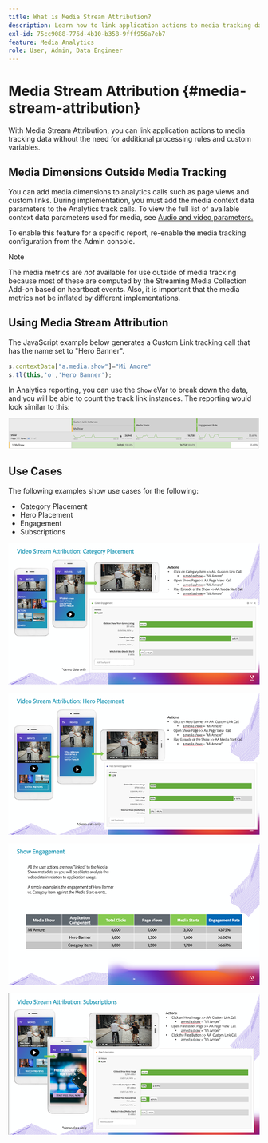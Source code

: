 ```yaml
---
title: What is Media Stream Attribution?
description: Learn how to link application actions to media tracking data without the need for additional processing rules and custom variables.
exl-id: 75cc9088-776d-4b10-b358-9fff956a7eb7
feature: Media Analytics
role: User, Admin, Data Engineer
---
```

# Media Stream Attribution {#media-stream-attribution}

With Media Stream Attribution, you can link application actions to media tracking data without the need for additional processing rules and custom variables.

## Media Dimensions Outside Media Tracking

You can add media dimensions to analytics calls such as page views and custom links. During implementation, you must add the media context data parameters to the Analytics track calls. To view the full list of available context data parameters used for media, see [Audio and video parameters.](/help/implementation/variables/audio-video-parameters.md)

To enable this feature for a specific report, re-enable the media tracking configuration from the Admin console.

>[!NOTE]
>
>The media metrics are _not_ available for use outside of media tracking because most of these are computed by the Streaming Media Collection Add-on based on heartbeat events. Also, it is important that the media metrics not be inflated by different implementations.

## Using Media Stream Attribution

The JavaScript example below generates a Custom Link tracking call that has the name set to "Hero Banner".

```javascript
s.contextData["a.media.show"]="Mi Amore"
s.tl(this,'o','Hero Banner');
```

In Analytics reporting, you can use the `Show` eVar to break down the data, and you will be able to count the track link instances. The reporting would look similar to this:

![](/assets/myShow-rpt-1.png)

## Use Cases

The following examples show use cases for the following:

* Category Placement
* Hero Placement
* Engagement
* Subscriptions

![](/assets/vid-stream-attr-category.png)

![](/assets/vid-stream-attr-hero.png)

![](/assets/show-engagement.png)

![](/assets/vid-stream-attr-subs.png)
